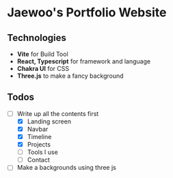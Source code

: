 # Jaewoo's Portfolio Website
## Technologies
- <b>Vite</b> for Build Tool
- <b>React, Typescript</b> for framework and language
- <b>Chakra UI</b> for CSS
- <b>Three.js</b> to make a fancy background

## Todos
- [ ] Write up all the contents first
    - [x] Landing screen
    - [x] Navbar
    - [x] Timeline
    - [x] Projects
    - [ ] Tools I use
    - [ ] Contact
- [ ] Make a backgrounds using three js
